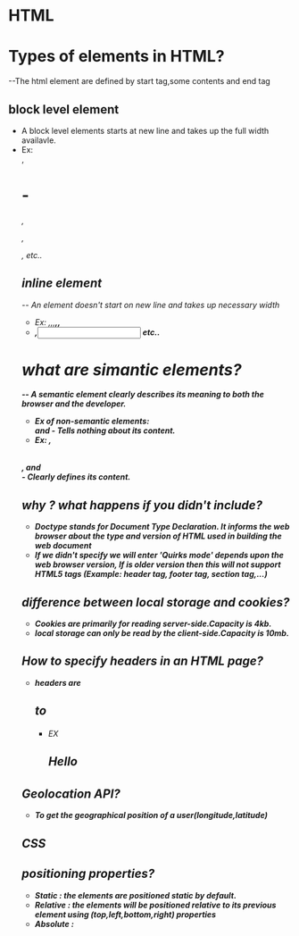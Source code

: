 # HTML

# Types of elements in HTML?
--The html element are defined by start tag,some contents and end tag

## block level element
- A block level elements starts at new line and takes up the full width availavle.
- Ex: <div>,<h1>-<h6>,<p>,<form>,<table> etc..
  
 ## inline element
 -- An element doesn't start on new line and takes up necessary width
 
 - Ex: <span>,<a>,<img>,<strong>,<b>,<li>,<input> etc..



# what are simantic elements?
-- A semantic element clearly describes its meaning to both the browser and the developer. 
- Ex of non-semantic elements: <div> and <span> - Tells nothing about its content. 
 - Ex: <form> , <table> , and <article> - Clearly defines its content.

# why <!Doctype html>? what happens if you didn't include?
- Doctype stands for Document Type Declaration. It informs the web browser about the type and version of HTML used in building the web document
- If we didn't specify we will enter 'Quirks mode' depends upon the web browser version, If is older version then this will not support HTML5 tags (Example: header tag, footer tag, section tag,...)

# difference between local storage and cookies?
- Cookies are primarily for reading server-side.Capacity is 4kb.
- local storage can only be read by the client-side.Capacity is 10mb.

# How to specify headers in an HTML page?
- headers are <h1> to <h6>
  - EX <h1>Hello</h1>

# Geolocation API?
- To get the geographical position of a user(longitude,latitude)


# CSS

## positioning properties?
- Static : the elements are positioned static by default.
- Relative : the elements will be positioned relative to its previous element using (top,left,bottom,right) properties
- Absolute : 


  

  
